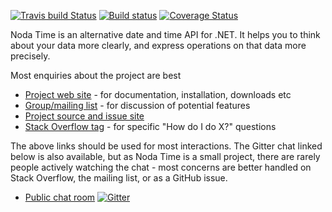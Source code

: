 [![Travis build Status](https://travis-ci.org/nodatime/nodatime.svg?branch=master)](https://travis-ci.org/nodatime/nodatime)
[![Build status](https://ci.appveyor.com/api/projects/status/kw664whqre92a00m?svg=true)](https://ci.appveyor.com/project/nodatime/nodatime)
[![Coverage Status](https://coveralls.io/repos/github/nodatime/nodatime/badge.svg?branch=master)](https://coveralls.io/github/nodatime/nodatime?branch=master)

Noda Time is an alternative date and time API for .NET. It helps you to
think about your data more clearly, and express operations on that data more
precisely.

Most enquiries about the project are best 

* [Project web site](http://nodatime.org) - for documentation, installation, downloads etc
* [Group/mailing list](https://groups.google.com/group/noda-time) - for discussion of potential features 
* [Project source and issue site](https://github.com/nodatime/nodatime)
* [Stack Overflow tag](http://stackoverflow.com/questions/tagged/nodatime) - for specific "How do I do X?" questions

The above links should be used for most interactions. The Gitter chat linked below is also available,
but as Noda Time is a small project, there are rarely people actively watching the chat - most concerns
are better handled on Stack Overflow, the mailing list, or as a GitHub issue.

* [Public chat room](https://gitter.im/nodatime/nodatime) [![Gitter](https://badges.gitter.im/Join%20Chat.svg)](https://gitter.im/nodatime/nodatime?utm_source=badge&utm_medium=badge&utm_campaign=pr-badge)

